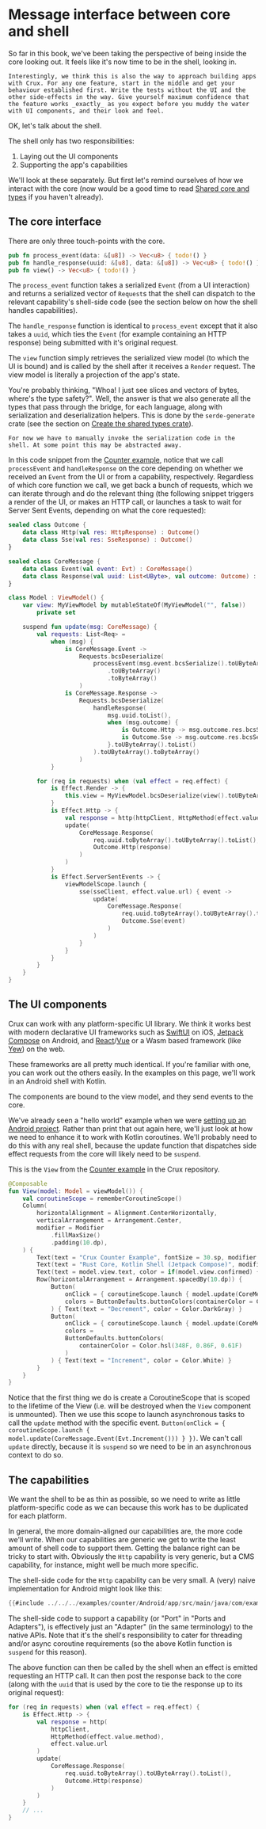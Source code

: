 # Message interface between core and shell

So far in this book, we've been taking the perspective of being inside the core looking out. It feels like it's now time to be in the shell, looking in.

```admonish note
Interestingly, we think this is also the way to approach building apps with Crux. For any one feature, start in the middle and get your behaviour established first. Write the tests without the UI and the other side-effects in the way. Give yourself maximum confidence that the feature works _exactly_ as you expect before you muddy the water with UI components, and their look and feel.
```

OK, let's talk about the shell.

The shell only has two responsibilities:

1. Laying out the UI components
2. Supporting the app's capabilities

We'll look at these separately. But first let's remind ourselves of how we interact with the core (now would be a good time to read [Shared core and types](../getting_started/core.md) if you haven't already).

## The core interface

There are only three touch-points with the core.

```rust
pub fn process_event(data: &[u8]) -> Vec<u8> { todo!() }
pub fn handle_response(uuid: &[u8], data: &[u8]) -> Vec<u8> { todo!() }
pub fn view() -> Vec<u8> { todo!() }
```

The `process_event` function takes a serialized `Event` (from a UI interaction) and returns a serialized vector of `Request`s that the shell can dispatch to the relevant capability's shell-side code (see the section below on how the shell handles capabilities).

The `handle_response` function is identical to `process_event` except that it also takes a `uuid`, which ties the `Event` (for example containing an HTTP response) being submitted with it's original request.

The `view` function simply retrieves the serialized view model (to which the UI is bound) and is called by the shell after it receives a `Render` request. The view model is literally a projection of the app's state.

You're probably thinking, "Whoa! I just see slices and vectors of bytes, where's the type safety?". Well, the answer is that we also generate all the types that pass through the bridge, for each language, along with serialization and deserialization helpers. This is done by the `serde-generate` crate (see the section on [Create the shared types crate](../getting_started/core.md#create-the-shared-types-crate)).

```admonish warning title="Sharp edge"
For now we have to manually invoke the serialization code in the shell. At some point this may be abstracted away.
```

In this code snippet from the [Counter example](https://github.com/redbadger/crux/blob/master/examples/counter/Android/app/src/main/java/com/example/counter/MainActivity.kt), notice that we call `processEvent` and `handleResponse` on the core depending on whether we received an `Event` from the UI or from a capability, respectively. Regardless of which core function we call, we get back a bunch of requests, which we can iterate through and do the relevant thing (the following snippet triggers a render of the UI, or makes an HTTP call, or launches a task to wait for Server Sent Events, depending on what the core requested):

```kotlin
sealed class Outcome {
    data class Http(val res: HttpResponse) : Outcome()
    data class Sse(val res: SseResponse) : Outcome()
}

sealed class CoreMessage {
    data class Event(val event: Evt) : CoreMessage()
    data class Response(val uuid: List<UByte>, val outcome: Outcome) : CoreMessage()
}

class Model : ViewModel() {
    var view: MyViewModel by mutableStateOf(MyViewModel("", false))
        private set

    suspend fun update(msg: CoreMessage) {
        val requests: List<Req> =
            when (msg) {
                is CoreMessage.Event ->
                    Requests.bcsDeserialize(
                        processEvent(msg.event.bcsSerialize().toUByteArray().toList())
                            .toUByteArray()
                            .toByteArray()
                    )
                is CoreMessage.Response ->
                    Requests.bcsDeserialize(
                        handleResponse(
                            msg.uuid.toList(),
                            when (msg.outcome) {
                                is Outcome.Http -> msg.outcome.res.bcsSerialize()
                                is Outcome.Sse -> msg.outcome.res.bcsSerialize()
                            }.toUByteArray().toList()
                        ).toUByteArray().toByteArray()
                    )
            }

        for (req in requests) when (val effect = req.effect) {
            is Effect.Render -> {
                this.view = MyViewModel.bcsDeserialize(view().toUByteArray().toByteArray())
            }
            is Effect.Http -> {
                val response = http(httpClient, HttpMethod(effect.value.method), effect.value.url)
                update(
                    CoreMessage.Response(
                        req.uuid.toByteArray().toUByteArray().toList(),
                        Outcome.Http(response)
                    )
                )
            }
            is Effect.ServerSentEvents -> {
                viewModelScope.launch {
                    sse(sseClient, effect.value.url) { event ->
                        update(
                            CoreMessage.Response(
                                req.uuid.toByteArray().toUByteArray().toList(),
                                Outcome.Sse(event)
                            )
                        )
                    }
                }
            }
        }
    }
}

```

## The UI components

Crux can work with any platform-specific UI library. We think it works best with modern declarative UI frameworks such as [SwiftUI](https://developer.apple.com/xcode/swiftui/) on iOS, [Jetpack Compose](https://developer.android.com/jetpack/compose) on Android, and [React](https://reactjs.org/)/[Vue](https://vuejs.org/) or a Wasm based framework (like [Yew](https://yew.rs/)) on the web.

These frameworks are all pretty much identical. If you're familiar with one, you can work out the others easily. In the examples on this page, we'll work in an Android shell with Kotlin.

The components are bound to the view model, and they send events to the core.

We've already seen a "hello world" example when we were [setting up an Android project](../getting_started/android.md#create-some-ui-and-run-in-the-simulator). Rather than print that out again here, we'll just look at how we need to enhance it to work with Kotlin coroutines. We'll probably need to do this with any real shell, because the update function that dispatches side effect requests from the core will likely need to be `suspend`.

This is the `View` from the [Counter example](https://github.com/redbadger/crux/blob/master/examples/counter/Android/app/src/main/java/com/example/counter/MainActivity.kt) in the Crux repository.


```kotlin
@Composable
fun View(model: Model = viewModel()) {
    val coroutineScope = rememberCoroutineScope()
    Column(
        horizontalAlignment = Alignment.CenterHorizontally,
        verticalArrangement = Arrangement.Center,
        modifier = Modifier
            .fillMaxSize()
            .padding(10.dp),
    ) {
        Text(text = "Crux Counter Example", fontSize = 30.sp, modifier = Modifier.padding(10.dp))
        Text(text = "Rust Core, Kotlin Shell (Jetpack Compose)", modifier = Modifier.padding(10.dp))
        Text(text = model.view.text, color = if(model.view.confirmed) { Color.Black } else { Color.Gray }, modifier = Modifier.padding(10.dp))
        Row(horizontalArrangement = Arrangement.spacedBy(10.dp)) {
            Button(
                onClick = { coroutineScope.launch { model.update(CoreMessage.Event(Evt.Decrement())) } },
                colors = ButtonDefaults.buttonColors(containerColor = Color.hsl(44F, 1F, 0.77F))
            ) { Text(text = "Decrement", color = Color.DarkGray) }
            Button(
                onClick = { coroutineScope.launch { model.update(CoreMessage.Event(Evt.Increment())) } },
                colors =
                ButtonDefaults.buttonColors(
                    containerColor = Color.hsl(348F, 0.86F, 0.61F)
                )
            ) { Text(text = "Increment", color = Color.White) }
        }
    }
}
```

Notice that the first thing we do is create a CoroutineScope that is scoped to the lifetime of the View (i.e. will be destroyed when the `View` component is unmounted). Then we use this scope to launch asynchronous tasks to call the `update` method with the specific event. `Button(onClick = { coroutineScope.launch { model.update(CoreMessage.Event(Evt.Increment())) } })`. We can't call `update` directly, because it is `suspend` so we need to be in an asynchronous context to do so.

## The capabilities

We want the shell to be as thin as possible, so we need to write as little platform-specific code as we can because this work has to be duplicated for each platform.

In general, the more domain-aligned our capabilities are, the more code we'll write. When our capabilities are generic we get to write the least amount of shell code to support them. Getting the balance right can be tricky to start with. Obviously the `Http` capability is very generic, but a CMS capability, for instance, might well be much more specific.

The shell-side code for the `Http` capability can be very small. A (very) naive implementation for Android might look like this:

```kotlin
{{#include ../../../examples/counter/Android/app/src/main/java/com/example/counter/http.kt}}
```

The shell-side code to support a capability (or "Port" in "Ports and Adapters"), is effectively just an "Adapter" (in the same terminology) to the native APIs. Note that it's the shell's responsibility to cater for threading and/or async coroutine requirements (so the above Kotlin function is `suspend` for this reason).

The above function can then be called by the shell when an effect is emitted requesting an HTTP call. It can then post the response back to the core (along with the `uuid` that is used by the core to tie the response up to its original request):

```kotlin
for (req in requests) when (val effect = req.effect) {
    is Effect.Http -> {
        val response = http(
            httpClient,
            HttpMethod(effect.value.method),
            effect.value.url
        )
        update(
            CoreMessage.Response(
                req.uuid.toByteArray().toUByteArray().toList(),
                Outcome.Http(response)
            )
        )
    }
    // ...
}
```

